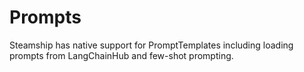# Prompts

Steamship has native support for PromptTemplates including loading prompts from LangChainHub and few-shot prompting.